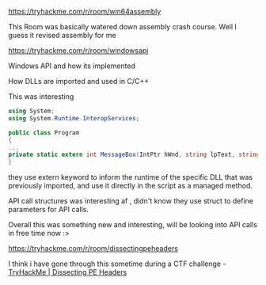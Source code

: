 https://tryhackme.com/r/room/win64assembly

This Room was basically watered down assembly crash course. Well I guess it revised assembly for me



https://tryhackme.com/r/room/windowsapi



Windows API and how its implemented

How DLLs are imported and used in C/C++ 

This was interesting 

```csharp
using System;
using System.Runtime.InteropServices;

public class Program
{
...
private static extern int MessageBox(IntPtr hWnd, string lpText, string lpCaption, uint uType);
} 
```

they use extern keyword to inform the runtime of the specific DLL that was previously imported, and use it directly in the script as a managed method.

API call structures was interesting af , didn't know they use struct to define parameters for API calls.





Overall this was something new and interesting, will be looking into API calls in free time now :>



https://tryhackme.com/r/room/dissectingpeheaders

I think i have gone through this sometime during a CTF challenge - [TryHackMe | Dissecting PE Headers](https://tryhackme.com/r/room/dissectingpeheaders)